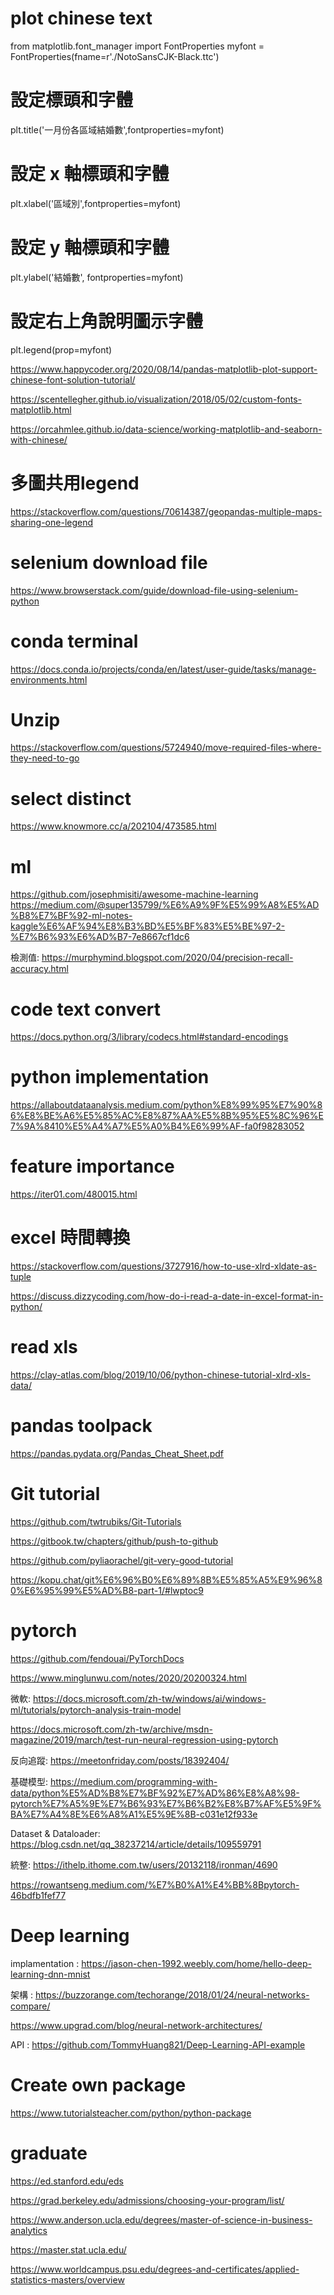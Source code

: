 # plot chinese text

from matplotlib.font_manager import FontProperties
myfont = FontProperties(fname=r'./NotoSansCJK-Black.ttc')
# 設定標頭和字體
plt.title('一月份各區域結婚數',fontproperties=myfont)
# 設定 x 軸標頭和字體
plt.xlabel('區域別',fontproperties=myfont)
# 設定 y 軸標頭和字體
plt.ylabel('結婚數', fontproperties=myfont)
# 設定右上角說明圖示字體
plt.legend(prop=myfont)

https://www.happycoder.org/2020/08/14/pandas-matplotlib-plot-support-chinese-font-solution-tutorial/

https://scentellegher.github.io/visualization/2018/05/02/custom-fonts-matplotlib.html

https://orcahmlee.github.io/data-science/working-matplotlib-and-seaborn-with-chinese/

# 多圖共用legend
https://stackoverflow.com/questions/70614387/geopandas-multiple-maps-sharing-one-legend

# selenium download file
https://www.browserstack.com/guide/download-file-using-selenium-python

# conda terminal
https://docs.conda.io/projects/conda/en/latest/user-guide/tasks/manage-environments.html


# Unzip
https://stackoverflow.com/questions/5724940/move-required-files-where-they-need-to-go


# select distinct
https://www.knowmore.cc/a/202104/473585.html


# ml
https://github.com/josephmisiti/awesome-machine-learning
https://medium.com/@super135799/%E6%A9%9F%E5%99%A8%E5%AD%B8%E7%BF%92-ml-notes-kaggle%E6%AF%94%E8%B3%BD%E5%BF%83%E5%BE%97-2-%E7%B6%93%E6%AD%B7-7e8667cf1dc6

檢測值:
https://murphymind.blogspot.com/2020/04/precision-recall-accuracy.html


# code text convert
https://docs.python.org/3/library/codecs.html#standard-encodings

# python implementation
https://allaboutdataanalysis.medium.com/python%E8%99%95%E7%90%86%E8%BE%A6%E5%85%AC%E8%87%AA%E5%8B%95%E5%8C%96%E7%9A%8410%E5%A4%A7%E5%A0%B4%E6%99%AF-fa0f98283052

# feature importance
https://iter01.com/480015.html


# excel 時間轉換
https://stackoverflow.com/questions/3727916/how-to-use-xlrd-xldate-as-tuple

https://discuss.dizzycoding.com/how-do-i-read-a-date-in-excel-format-in-python/

# read xls 
https://clay-atlas.com/blog/2019/10/06/python-chinese-tutorial-xlrd-xls-data/


# pandas toolpack
https://pandas.pydata.org/Pandas_Cheat_Sheet.pdf

# Git tutorial
https://github.com/twtrubiks/Git-Tutorials

https://gitbook.tw/chapters/github/push-to-github

https://github.com/pyliaorachel/git-very-good-tutorial

https://kopu.chat/git%E6%96%B0%E6%89%8B%E5%85%A5%E9%96%80%E6%95%99%E5%AD%B8-part-1/#lwptoc9

# pytorch
https://github.com/fendouai/PyTorchDocs

https://www.minglunwu.com/notes/2020/20200324.html

微軟:
https://docs.microsoft.com/zh-tw/windows/ai/windows-ml/tutorials/pytorch-analysis-train-model

https://docs.microsoft.com/zh-tw/archive/msdn-magazine/2019/march/test-run-neural-regression-using-pytorch

反向追蹤:
https://meetonfriday.com/posts/18392404/

基礎模型:
https://medium.com/programming-with-data/python%E5%AD%B8%E7%BF%92%E7%AD%86%E8%A8%98-pytorch%E7%A5%9E%E7%B6%93%E7%B6%B2%E8%B7%AF%E5%9F%BA%E7%A4%8E%E6%A8%A1%E5%9E%8B-c031e12f933e

Dataset & Dataloader:
https://blog.csdn.net/qq_38237214/article/details/109559791

統整:
https://ithelp.ithome.com.tw/users/20132118/ironman/4690

https://rowantseng.medium.com/%E7%B0%A1%E4%BB%8Bpytorch-46bdfb1fef77

# Deep learning
implamentation : https://jason-chen-1992.weebly.com/home/hello-deep-learning-dnn-mnist

架構 : https://buzzorange.com/techorange/2018/01/24/neural-networks-compare/

https://www.upgrad.com/blog/neural-network-architectures/

API : https://github.com/TommyHuang821/Deep-Learning-API-example

# Create own package
https://www.tutorialsteacher.com/python/python-package





# graduate
https://ed.stanford.edu/eds

https://grad.berkeley.edu/admissions/choosing-your-program/list/

https://www.anderson.ucla.edu/degrees/master-of-science-in-business-analytics

https://master.stat.ucla.edu/

https://www.worldcampus.psu.edu/degrees-and-certificates/applied-statistics-masters/overview

